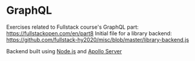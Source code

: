 # GraphQL

Exercises related to Fullstack course's GraphQL part: https://fullstackopen.com/en/part8
Initial file for a library backend: https://github.com/fullstack-hy2020/misc/blob/master/library-backend.js


Backend built using [Node.js](https://nodejs.org/en/) and [Apollo Server](https://www.apollographql.com/docs/apollo-server/)
